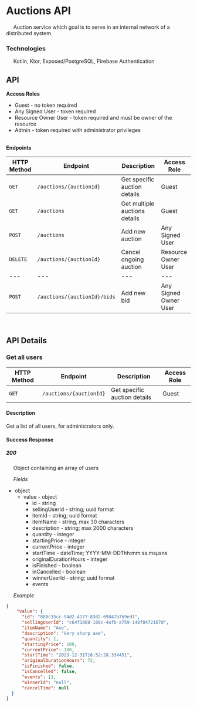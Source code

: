 # Auctions API

&nbsp;&nbsp;&nbsp;&nbsp; Auction service which goal is to serve in an internal network of a distributed system.

### Technologies

&nbsp;&nbsp;&nbsp;&nbsp; Kotlin, Ktor, Exposed/PostgreSQL, Firebase Authentication

## API

**Access Roles**
- Guest - no token required
- Any Signed User - token required
- Resource Owner User - token required and must be owner of the resource
- Admin - token required with administrator privileges

&nbsp;&nbsp;&nbsp;&nbsp;  
**Endpoints**

| HTTP Method | Endpoint | Description | Access Role |
| --- | --- | --- | --- | 
| `GET` | `/auctions/{auctionId}` | Get specific auction details | Guest |
| `GET` | `/auctions` | Get multiple auctions details | Guest |
| `POST` | `/auctions` | Add new auction | Any Signed User |
| `DELETE` | `/auctions/{auctionId}` | Cancel ongoing auction | Resource Owner User |
| --- | --- | --- | --- |
| `POST` | `/auctions/{auctionId}/bids` | Add new bid | Any Signed Owner User |

&nbsp;&nbsp;&nbsp;&nbsp;  
## API Details

### Get all users

| HTTP Method | Endpoint | Description | Access Role |
| --- | --- | --- | --- | 
| `GET` | `/auctions/{auctionId}` | Get specific auction details | Guest |

#### Description

Get a list of all users, for administrators only.

#### Success Response

##### *200*
&nbsp;&nbsp;&nbsp;&nbsp; Object containing an array of users

&nbsp;&nbsp;&nbsp;&nbsp; *Fields*
- object
  - value - object
    - id - string
    - sellingUserId - string; uuid format
    - itemId - string; uuid format
    - itemName - string, max 30 characters
    - description - string; max 2000 characters
    - quantity - integer
    - startingPrice - integer
    - currentPrice - integer
    - startTime - dateTime; YYYY-MM-DDThh:mm:ss.msμsns
    - originalDurationHours - integer
    - isFinished - boolean
    - inCancelled - boolean
    - winnerUserId - string; uuid format
    - events

&nbsp;&nbsp;&nbsp;&nbsp; *Example*

```json
{
    "value": {
      "id": "880c35cc-94d2-4177-83d2-69847b7b9ed1",
      "sellingUserId": "c64f1808-108c-4afb-a759-148f8472167d",
      "itemName": "Axe",
      "description": "Very sharp axe",
      "quantity": 1,
      "startingPrice": 100,
      "currentPrice": 100,
      "startTime": "2023-12-31T16:52:28.334451",
      "originalDurationHours": 72,
      "isFinished": false,
      "isCancelled": false,
      "events": [],
      "winnerId": "null",
      "cancelTime": null
  }
}
```


